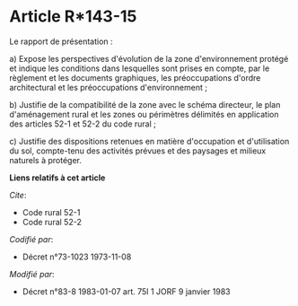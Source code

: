 # Article R*143-15

Le rapport de présentation :

a) Expose les perspectives d'évolution de la zone d'environnement protégé et indique les conditions dans lesquelles sont
prises en compte, par le règlement et les documents graphiques, les préoccupations d'ordre architectural et les
préoccupations d'environnement ;

b) Justifie de la compatibilité de la zone avec le schéma directeur, le plan d'aménagement  rural et les zones ou périmètres
délimités en application des articles 52-1 et 52-2 du code rural ;

c) Justifie des dispositions retenues en matière d'occupation et d'utilisation du sol, compte-tenu des activités prévues et
des paysages et milieux naturels à protéger.

**Liens relatifs à cet article**

_Cite_:

  - Code rural 52-1
  - Code rural 52-2

_Codifié par_:

  - Décret n°73-1023 1973-11-08

_Modifié par_:

  - Décret n°83-8 1983-01-07 art. 75I 1 JORF 9 janvier 1983

